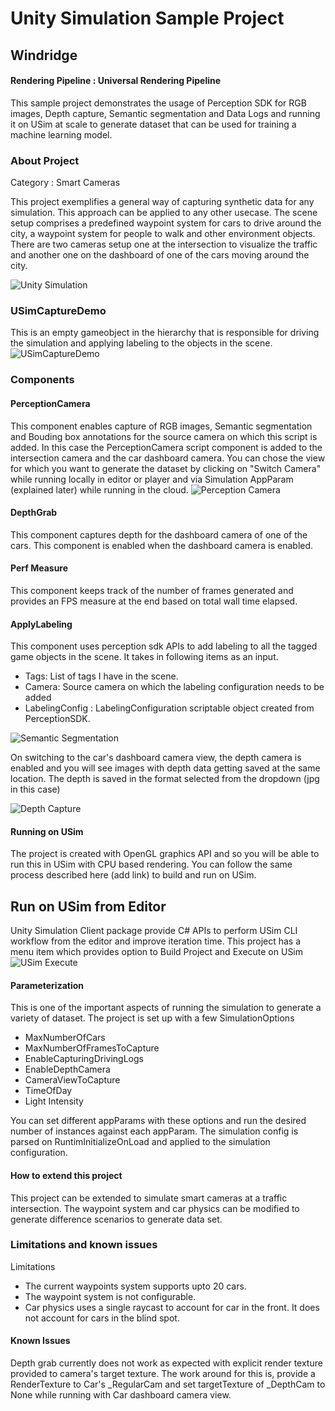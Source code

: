 # Unity Simulation Sample Project

## Windridge 
#### Rendering Pipeline : Universal Rendering Pipeline

This sample project demonstrates the usage of Perception SDK for RGB images, Depth capture, Semantic segmentation and Data Logs and running it on USim at scale to generate dataset that can be used for training a machine learning model.

### About Project

Category : Smart Cameras

This project exemplifies a general way of capturing synthetic data for any simulation. This approach can be applied to any other usecase.
The scene setup comprises a predefined waypoint system for cars to drive around the city, a waypoint system for people to walk and other environment objects. There are two cameras setup one at the intersection to visualize the traffic and another one on the dashboard of one of the cars moving around the city.

![Unity Simulation](docs/images/Sim01.png "Traffic Camera")

### USimCaptureDemo
This is an empty gameobject in the hierarchy that is responsible for driving the simulation and applying labeling to the objects in the scene.
![USimCaptureDemo](docs/images/Sim04.png "USimCaptureDemo")

### Components

#### PerceptionCamera 
This component enables capture of RGB images, Semantic segmentation and Bouding box annotations for the source camera on which this script is added. In this case the PerceptionCamera script component is added to the intersection camera and the car dashboard camera. You can chose the view for which you want to generate the dataset by clicking on "Switch Camera" while running locally in editor or player and via Simulation AppParam (explained later) while running in the cloud.
![Perception Camera](docs/images/PerceptionCamera.png "Perception Camera")

#### DepthGrab
This component captures depth for the dashboard camera of one of the cars. This component is enabled when the dashboard camera is enabled.

#### Perf Measure
This component keeps track of the number of frames generated and provides an FPS measure at the end based on total wall time elapsed.

#### ApplyLabeling 
This component uses perception sdk APIs to add labeling to all the tagged game objects in the scene. It takes in following items as an input.
- Tags: List of tags I have in the scene. 
- Camera: Source camera on which the labeling configuration needs to be added
- LabelingConfig :  LabelingConfiguration scriptable object created from PerceptionSDK.

![Semantic Segmentation](docs/images/Segmentation_IntersectionCam.png "Semantic Segmentation")


On switching to the car's dashboard camera view, the depth camera is enabled and you will see images with depth data getting saved at the same location. The depth is saved in the format selected from the dropdown (jpg in this case)

![Depth Capture](docs/images/Sim03.png "Depth Capture")

#### Running on USim
The project is created with OpenGL graphics API and so you will be able to run this in USim with CPU based rendering. You can follow the same process described here (add link) to build and run on USim.


## Run on USim from Editor
Unity Simulation Client package provide C# APIs to perform USim CLI workflow from the editor and improve iteration time. This project has a menu item which provides option to Build Project and Execute on USim
![USim Execute](docs/images/Sim06.png "USim Execute")


#### Parameterization
This is one of the important aspects of running the simulation to generate a variety of dataset.
The project is set up with a few SimulationOptions
- MaxNumberOfCars
- MaxNumberOfFramesToCapture
- EnableCapturingDrivingLogs
- EnableDepthCamera
- CameraViewToCapture
- TimeOfDay
- Light Intensity

You can set different appParams with these options and run the desired number of instances against each appParam. The simulation config is parsed on RuntimInitializeOnLoad and applied to the simulation configuration.

#### How to extend this project
This project can be extended to simulate smart cameras at a traffic intersection. The waypoint system and car physics can be modified to generate difference scenarios to generate data set.

### Limitations and known issues
Limitations
- The current waypoints system supports upto 20 cars. 
- The waypoint system is not configurable. 
- Car physics uses a single raycast to account for car in the front. It does not account for cars in the blind spot.

#### Known Issues
Depth grab currently does not work as expected with explicit render texture provided to camera's target texture. The work around for this is, provide a RenderTexture to Car's _RegularCam and set targetTexture of _DepthCam to None while running with Car dashboard camera view.
